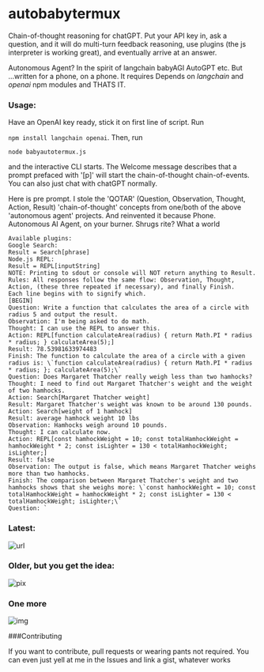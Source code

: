 # autobabytermux

Chain-of-thought reasoning for chatGPT. Put your API key in, ask a question, and it will do multi-turn feedback reasoning, use plugins (the js interpreter is working great), and eventually arrive at an answer. 

Autonomous Agent? In the spirit of langchain babyAGI AutoGPT etc. But ...written for a phone, on a phone.  It requires Depends on *langchain* and *openai* npm modules and THATS IT. 

### Usage:

Have an OpenAI key ready, stick it on first line of script. Run 

```npm install langchain openai```. Then, run 

```node babyautotermux.js``` 

and the interactive CLI starts. The Welcome message describes that a prompt prefaced with '[p]' will start the chain-of-thought chain-of-events. You can also just chat with chatGPT normally.


Here is pre prompt. I stole the 'QOTAR' (Question, Observation, Thought, Action, Result) 'chain-of-thought' concepts from one/both of the above 'autonomous agent' projects. And reinvented it because Phone.  Autonomous AI Agent, on your burner. Shrugs rite? What a world

```
Available plugins:
Google Search:
Result = Search[phrase]
Node.js REPL:
Result = REPL[inputString]
NOTE: Printing to sdout or console will NOT return anything to Result.
Rules: All responses follow the same flow: Observation, Thought, Action, (these three repeated if necessary), and finally Finish.
Each line begins with to signify which.
[BEGIN]
Question: Write a function that calculates the area of a circle with radius 5 and output the result.
Observation: I'm being asked to do math.
Thought: I can use the REPL to answer this.
Action: REPL[function calculateArea(radius) { return Math.PI * radius * radius; } calculateArea(5);]
Result: 78.53981633974483
Finish: The function to calculate the area of a circle with a given radius is: \`function calculateArea(radius) { return Math.PI * radius * radius; }; calculateArea(5);\`
Question: Does Margaret Thatcher really weigh less than two hamhocks? 
Thought: I need to find out Margaret Thatcher's weight and the weight of two hamhocks.
Action: Search[Margaret Thatcher weight]
Result: Margaret Thatcher's weight was known to be around 130 pounds.
Action: Search[weight of 1 hamhock]
Result: average hamhock weight 10 lbs
Observation: Hamhocks weigh around 10 pounds.
Thought: I can calculate now.
Action: REPL[const hamhockWeight = 10; const totalHamhockWeight = hamhockWeight * 2; const isLighter = 130 < totalHamhockWeight; isLighter;]
Result: false
Observation: The output is false, which means Margaret Thatcher weighs more than two hamhocks.
Finish: The comparison between Margaret Thatcher's weight and two hamhocks shows that she weighs more: \`const hamhockWeight = 10; const totalHamhockWeight = hamhockWeight * 2; const isLighter = 130 < totalHamhockWeight; isLighter;\`
Question: `
```

### Latest:

![url](https://i.ibb.co/bvsL8vs/Screenshot-2023-05-03-22-51-35.png)


### Older, but you get the idea:

![pix](https://i.ibb.co/12SdWkF/Screenshot-2023-05-02-19-24-40.png)


### One more

![img](https://i.ibb.co/6JnYq2B/Screenshot-2023-05-02-17-54-40.png)


###Contributing

If you want to contribute, pull requests or wearing pants not required. 
You can even just yell at me in the Issues and link a gist, whatever works
